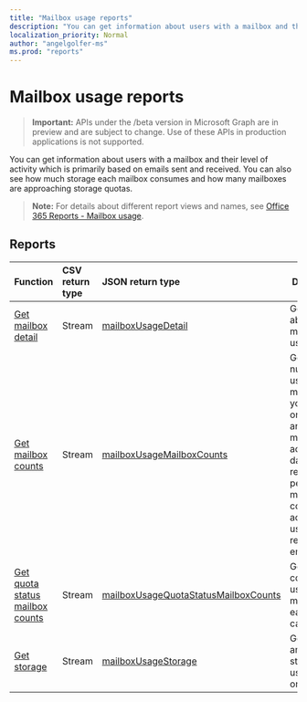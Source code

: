 ```yaml
---
title: "Mailbox usage reports"
description: "You can get information about users with a mailbox and their level of activity which is primarily based on emails sent and received. You can also see how much storage each mailbox consumes and how many mailboxes are approaching storage quotas."
localization_priority: Normal
author: "angelgolfer-ms"
ms.prod: "reports"
---
```


# Mailbox usage reports

> **Important:** APIs under the /beta version in Microsoft Graph are in preview and are subject to change. Use of these APIs in production applications is not supported.

You can get information about users with a mailbox and their level of activity which is primarily based on emails sent and received. You can also see how much storage each mailbox consumes and how many mailboxes are approaching storage quotas.

> **Note:** For details about different report views and names, see [Office 365 Reports - Mailbox usage](https://support.office.com/client/Mailbox-usage-beffbe01-ce2d-4614-9ae5-7898868e2729).

## Reports

| Function                                 | CSV return type | JSON return type                         | Description                              |
| :--------------------------------------- | :-------------- | :--------------------------------------- | ---------------------------------------- |
| [Get mailbox detail](../api/reportroot-getmailboxusagedetail.md) | Stream          | [mailboxUsageDetail](../resources/mailboxusagedetail.md) | Get details about mailbox usage.         |
| [Get mailbox counts](../api/reportroot-getmailboxusagemailboxcounts.md) | Stream          | [mailboxUsageMailboxCounts](../resources/mailboxusagemailboxcounts.md) | Get the total number of user mailboxes in your organization and how many are active each day of the reporting period. A mailbox is considered active if the user sent or read any email. |
| [Get quota status mailbox counts](../api/reportroot-getmailboxusagequotastatusmailboxcounts.md) | Stream          | [mailboxUsageQuotaStatusMailboxCounts](../resources/mailboxusagequotastatusmailboxcounts.md) | Get the count of user mailboxes in each quota category. |
| [Get storage](../api/reportroot-getmailboxusagestorage.md) | Stream          | [mailboxUsageStorage](../resources/mailboxusagestorage.md) | Get the amount of storage used in your organization. |
